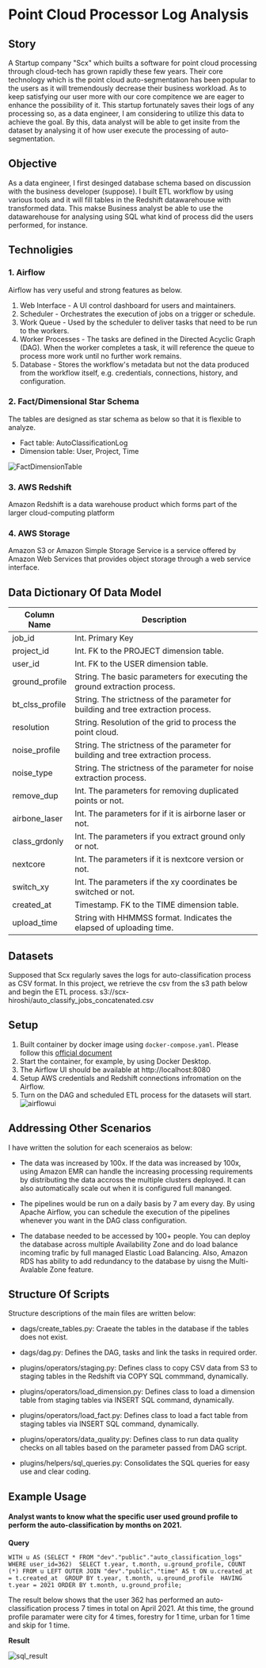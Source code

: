 # Point Cloud Processor Log Analysis


## Story
A Startup company "Scx" which builts a software for point cloud processing through cloud-tech has grown rapidly these few years. Their core technology which is the point cloud auto-segmentation has been popular to the users as it will tremendously decrease their business workload. As to keep satisfying our user more with our core compitence we are eager to enhance the possibility of it. This startup fortunately saves their logs of any processing so, as a data engineer, I am considering to utilize this data to achieve the goal. By this, data analyst will be able to get insite from the dataset by analysing it of how user execute the processing of auto-segmentation. 


## Objective
As a data engineer, I first desinged database schema based on discussion with the business developer (suppose). I built ETL workflow by using various tools and it will fill tables in the Redshift datawarehouse with transformed data. This makse Business analyst be able to use the datawarehouse for analysing using SQL what kind of process did the users performed, for instance.


## Technoligies

### 1. Airflow
Airflow has very useful and strong features as below.

1. Web Interface - A UI control dashboard for users and maintainers.
2. Scheduler - Orchestrates the execution of jobs on a trigger or schedule.
3. Work Queue - Used by the scheduler to deliver tasks that need to be run to the workers.
4. Worker Processes - The tasks are defined in the Directed Acyclic Graph (DAG). When the worker completes a task, it will reference the queue to process more work until no further work remains.
5. Database - Stores the workflow's metadata but not the data produced from the workflow itself, e.g. credentials, connections, history, and configuration.

### 2. Fact/Dimensional Star Schema
 The tables are designed as star schema as below so that it is flexible to analyze.

* Fact table: AutoClassificationLog
* Dimension table: User, Project, Time

![FactDimensionTable](./schema.png)

### 3. AWS Redshift
Amazon Redshift is a data warehouse product which forms part of the larger cloud-computing platform

### 4. AWS Storage
Amazon S3 or Amazon Simple Storage Service is a service offered by Amazon Web Services that provides object storage through a web service interface. 


## Data Dictionary Of Data Model

| Column Name | Description |
| --- | --- |
| job_id | Int. Primary Key |
| project_id | Int. FK to the PROJECT dimension table. |
| user_id | Int. FK to the USER dimension table. |
| ground_profile | String. The basic parameters for executing the ground extraction process. |
| bt_clss_profile | String. The strictness of the parameter for building and tree extraction process.  |
| resolution | String. Resolution of the grid to process the point cloud. |
| noise_profile | String. The strictness of the parameter for building and tree extraction process.  |
| noise_type | String. The strictness of the parameter for noise extraction process.  |
| remove_dup | Int. The parameters for removing duplicated points or not. |
| airbone_laser | Int. The parameters for if it is airborne laser or not. |
| class_grdonly | Int. The parameters if you extract ground only or not. |
| nextcore | Int. The parameters if it is nextcore version or not. |
| switch_xy | Int. The parameters if the xy coordinates be switched or not. |
| created_at | Timestamp. FK to the TIME dimension table. |
| upload_time | String with HHMMSS format.  Indicates the elapsed of uploading time. |


## Datasets
Supposed that Scx regularly saves the logs for auto-classification process as CSV format. In this project, we retrieve the csv from the s3 path below and begin the ETL process. 
s3://scx-hiroshi/auto_classify_jobs_concatenated.csv


## Setup
1. Built container by docker image using `docker-compose.yaml`. Please follow this [official document](https://airflow.apache.org/docs/apache-airflow/stable/start/docker.html)
2. Start the container, for example, by using Docker Desktop.
3. The Airflow UI should be available at http://localhost:8080
4. Setup AWS credentials and Redshift connections infromation on the Airflow.
5. Turn on the DAG and scheduled ETL process for the datasets will start.
![airflowui](./airflowUI.png)


## Addressing Other Scenarios
I have written the solution for each sceneraios as below:
- The data was increased by 100x.
If the data was increased by 100x, using Amazon EMR can handle the increasing processing requirements by distributing the data accross the multiple clusters deployed. It can also automatically scale out when it is configured full mananged. 

- The pipelines would be run on a daily basis by 7 am every day.
By using Apache Airflow, you can schedule the execution of the pipelines whenever you want in the DAG class configuration.

- The database needed to be accessed by 100+ people.
You can deploy the database across multiple Availability Zone and do load balance incoming trafic by full managed Elastic Load Balancing.
Also, Amazon RDS has ability to add redundancy to the database by uisng the Multi-Avalable Zone feature.

## Structure Of Scripts

Structure descriptions of the main files are written below:

- dags/create_tables.py: Craeate the tables in the database if the tables does not exist.

- dags/dag.py: Defines the DAG, tasks and link the tasks in required order.

- plugins/operators/staging.py: Defines class to copy CSV data from S3 to staging tables in the Redshift via COPY SQL commmand, dynamically.

- plugins/operators/load_dimension.py: Defines class to load a dimension table from staging tables via INSERT SQL command, dynamically.

- plugins/operators/load_fact.py: Defines class to load a fact table from staging tables via INSERT SQL command, dynamically.

- plugins/operators/data_quality.py: Defines class to run data quality checks on all tables based on the parameter passed from DAG script.

- plugins/helpers/sql_queries.py: Consolidates the SQL queries for easy use and clear coding.


## Example Usage

#### Analyst wants to know what the specific user used ground profile to perform the auto-classification by months on 2021.

**Query**

` WITH u AS (SELECT * FROM "dev"."public"."auto_classification_logs" 
WHERE user_id=362) 
SELECT t.year, t.month, u.ground_profile, COUNT (*)
FROM u
LEFT OUTER JOIN "dev"."public"."time" AS t ON u.created_at = t.created_at 
GROUP BY t.year, t.month, u.ground_profile  HAVING t.year = 2021 ORDER BY t.month, u.ground_profile; `

The result below shows that the user 362 has performed an auto-classification process 7 times in total on April 2021. At this time, the ground profile paramater were city for 4 times, forestry  for 1 time, urban for 1 time and skip for 1 time.


**Result**

![sql_result](./sql_result.png)
